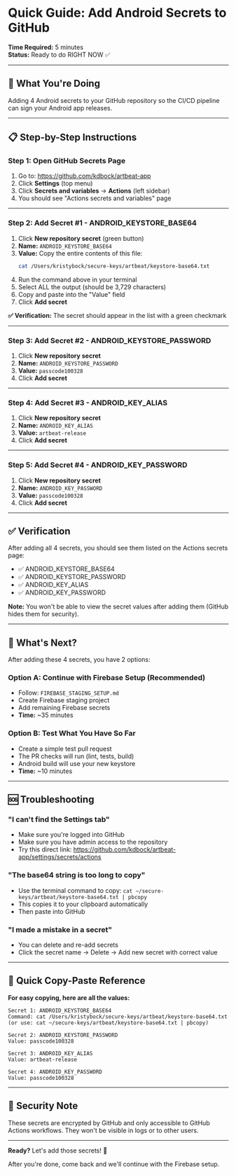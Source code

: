 # Quick Guide: Add Android Secrets to GitHub

**Time Required:** 5 minutes  
**Status:** Ready to do RIGHT NOW ✅

---

## 🎯 What You're Doing

Adding 4 Android secrets to your GitHub repository so the CI/CD pipeline can sign your Android app releases.

---

## 📋 Step-by-Step Instructions

### Step 1: Open GitHub Secrets Page

1. Go to: https://github.com/kdbock/artbeat-app
2. Click **Settings** (top menu)
3. Click **Secrets and variables** → **Actions** (left sidebar)
4. You should see "Actions secrets and variables" page

---

### Step 2: Add Secret #1 - ANDROID_KEYSTORE_BASE64

1. Click **New repository secret** (green button)
2. **Name:** `ANDROID_KEYSTORE_BASE64`
3. **Value:** Copy the entire contents of this file:
   ```bash
   cat /Users/kristybock/secure-keys/artbeat/keystore-base64.txt
   ```
4. Run the command above in your terminal
5. Select ALL the output (should be 3,729 characters)
6. Copy and paste into the "Value" field
7. Click **Add secret**

**✅ Verification:** The secret should appear in the list with a green checkmark

---

### Step 3: Add Secret #2 - ANDROID_KEYSTORE_PASSWORD

1. Click **New repository secret**
2. **Name:** `ANDROID_KEYSTORE_PASSWORD`
3. **Value:** `passcode100328`
4. Click **Add secret**

---

### Step 4: Add Secret #3 - ANDROID_KEY_ALIAS

1. Click **New repository secret**
2. **Name:** `ANDROID_KEY_ALIAS`
3. **Value:** `artbeat-release`
4. Click **Add secret**

---

### Step 5: Add Secret #4 - ANDROID_KEY_PASSWORD

1. Click **New repository secret**
2. **Name:** `ANDROID_KEY_PASSWORD`
3. **Value:** `passcode100328`
4. Click **Add secret**

---

## ✅ Verification

After adding all 4 secrets, you should see them listed on the Actions secrets page:

- ✅ ANDROID_KEYSTORE_BASE64
- ✅ ANDROID_KEYSTORE_PASSWORD
- ✅ ANDROID_KEY_ALIAS
- ✅ ANDROID_KEY_PASSWORD

**Note:** You won't be able to view the secret values after adding them (GitHub hides them for security).

---

## 🎉 What's Next?

After adding these 4 secrets, you have 2 options:

### Option A: Continue with Firebase Setup (Recommended)

- Follow: `FIREBASE_STAGING_SETUP.md`
- Create Firebase staging project
- Add remaining Firebase secrets
- **Time:** ~35 minutes

### Option B: Test What You Have So Far

- Create a simple test pull request
- The PR checks will run (lint, tests, build)
- Android build will use your new keystore
- **Time:** ~10 minutes

---

## 🆘 Troubleshooting

### "I can't find the Settings tab"

- Make sure you're logged into GitHub
- Make sure you have admin access to the repository
- Try this direct link: https://github.com/kdbock/artbeat-app/settings/secrets/actions

### "The base64 string is too long to copy"

- Use the terminal command to copy: `cat ~/secure-keys/artbeat/keystore-base64.txt | pbcopy`
- This copies it to your clipboard automatically
- Then paste into GitHub

### "I made a mistake in a secret"

- You can delete and re-add secrets
- Click the secret name → Delete → Add new secret with correct value

---

## 📝 Quick Copy-Paste Reference

**For easy copying, here are all the values:**

```
Secret 1: ANDROID_KEYSTORE_BASE64
Command: cat /Users/kristybock/secure-keys/artbeat/keystore-base64.txt
(or use: cat ~/secure-keys/artbeat/keystore-base64.txt | pbcopy)

Secret 2: ANDROID_KEYSTORE_PASSWORD
Value: passcode100328

Secret 3: ANDROID_KEY_ALIAS
Value: artbeat-release

Secret 4: ANDROID_KEY_PASSWORD
Value: passcode100328
```

---

## 🔐 Security Note

These secrets are encrypted by GitHub and only accessible to GitHub Actions workflows. They won't be visible in logs or to other users.

---

**Ready?** Let's add those secrets! 🚀

After you're done, come back and we'll continue with the Firebase setup.
